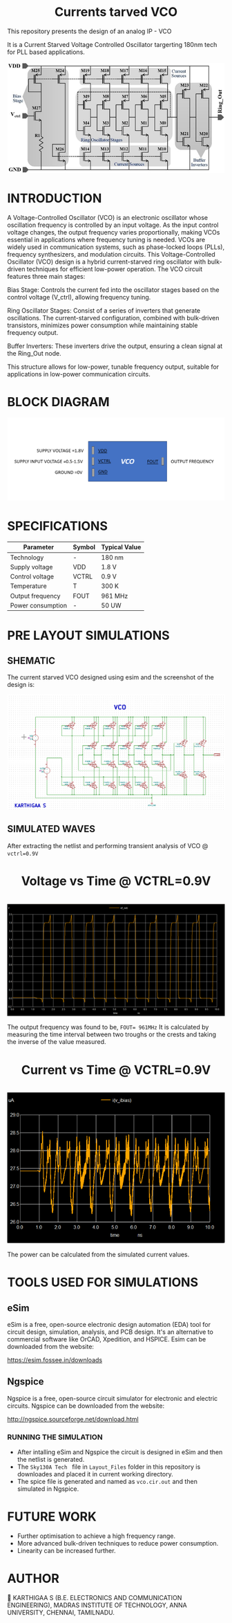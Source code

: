 <h1 align="center"> Currents tarved VCO</h1>
This repository presents the design of an analog IP - VCO

It is a Current Starved Voltage Controlled Oscillator targerting 180nm tech for PLL based applications.
</br>
</br>
<img src="https://github.com/Karthigaa-S/Current_starved_VCO/blob/main/images/Linearized-current-starved-Voltage-Controlled-Oscillator.png">
# INTRODUCTION
A Voltage-Controlled Oscillator (VCO) is an electronic oscillator whose oscillation frequency is controlled by an input voltage. As the input control voltage changes, the output frequency varies proportionally, making VCOs essential in applications where frequency tuning is needed. VCOs are widely used in communication systems, such as phase-locked loops (PLLs), frequency synthesizers, and modulation circuits.
This Voltage-Controlled Oscillator (VCO) design is a hybrid current-starved ring oscillator with bulk-driven techniques for efficient low-power operation. The VCO circuit features three main stages:

Bias Stage: Controls the current fed into the oscillator stages based on the control voltage (V_ctrl), allowing frequency tuning.

Ring Oscillator Stages: Consist of a series of inverters that generate oscillations. The current-starved configuration, combined with bulk-driven transistors, minimizes power consumption while maintaining stable frequency output.

Buffer Inverters: These inverters drive the output, ensuring a clean signal at the Ring_Out node.

This structure allows for low-power, tunable frequency output, suitable for applications in low-power communication circuits.
# BLOCK DIAGRAM
<img src="images/Screenshot 2024-11-03 102856.png">

# SPECIFICATIONS

| Parameter           | Symbol     | Typical Value |
| ------------------- | ---------- | ------------- |
| Technology          | -          | 180 nm        |
| Supply voltage      | VDD        | 1.8 V         |
| Control voltage     | VCTRL      | 0.9 V         |
| Temperature         | T          | 300 K         |
| Output frequency    | FOUT       | 961 MHz       |
| Power consumption   | -          | 50 UW        |

# PRE LAYOUT SIMULATIONS 
## SHEMATIC
The current starved VCO designed using esim and the screenshot of the design is:

 <img src="images/Screenshot 2024-11-03 101120.png">

 ## SIMULATED WAVES
After extracting the netlist and performing transient analysis of VCO @ ` vctrl=0.9V `
<h1 align="center"> Voltage vs Time @ VCTRL=0.9V</h1>
<br>


<img src="images/Screenshot 2024-11-03 093043.png">

The output frequency was found to be, ` FOUT= 961MHz `
It is calculated by measuring the time interval between two troughs or the crests and taking the inverse of the value measured.

<h1 align="center"> Current vs Time @ VCTRL=0.9V</h1>
<br>

<img src="images/Screenshot 2024-11-03 093155.png">

The power can be calculated from the simulated current values.

# TOOLS USED FOR SIMULATIONS

## eSim
eSim is a free, open-source electronic design automation (EDA) tool for circuit design, simulation, analysis, and PCB design. It's an alternative to commercial software like OrCAD, Xpedition, and HSPICE.
Esim can be downloaded from the website:

https://esim.fossee.in/downloads

## Ngspice

Ngspice is a free, open-source circuit simulator for electronic and electric circuits. 
Ngspice can be downloaded  from the website:

http://ngspice.sourceforge.net/download.html

### RUNNING THE SIMULATION

- After intalling eSim and Ngspice the circuit is designed in eSim and then the netlist is generated. 
- The `Sky130A Tech ` file in `Layout_Files` folder in this repository is downloades and placed it in current working directory.
- The spice file is generated and named as `vco.cir.out` and then simulated in Ngspice.

# FUTURE WORK

- Further optimisation to achieve a high frequency range.
- More advanced bulk-driven techniques to reduce power consumption.
- Linearity can be increased further.

# AUTHOR 

 :pencil: KARTHIGAA S (B.E. ELECTRONICS AND COMMUNICATION ENGINEERING), MADRAS INSTITUTE OF TECHNOLOGY, ANNA UNIVERSITY, CHENNAI, TAMILNADU.
